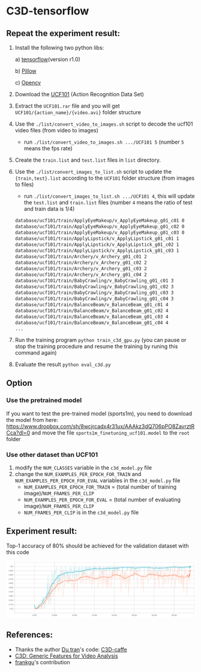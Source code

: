 # C3D-tensorflow

## Repeat the experiment result:

1. Install the following two python libs:
    
    a) [tensorflow][1](version r1.0)

    b) [Pillow][2]

    c) [Opencv][7]
2. Download the [UCF101][3] (Action Recognition Data Set)
3. Extract the `UCF101.rar` file and you will get `UCF101/{action_name}/{video.avi}` folder structure
4. Use the `./list/convert_video_to_images.sh` script to decode the ucf101 video files (from video to images)
    - run `./list/convert_video_to_images.sh .../UCF101 5` (number `5` means the fps rate)
5. Create the `train.list` and `test.list` files in `list` directory. 
6. Use the `./list/convert_images_to_list.sh` script to update the `{train,test}.list` according to the `UCF101` folder structure (from images to files)
    - run `./list/convert_images_to_list.sh .../UCF101 4`, this will update the `test.list` and `train.list` files (number `4` means the ratio of test and train data is 1/4)

    ```
    database/ucf101/train/ApplyEyeMakeup/v_ApplyEyeMakeup_g01_c01 0
    database/ucf101/train/ApplyEyeMakeup/v_ApplyEyeMakeup_g01_c02 0
    database/ucf101/train/ApplyEyeMakeup/v_ApplyEyeMakeup_g01_c03 0
    database/ucf101/train/ApplyLipstick/v_ApplyLipstick_g01_c01 1
    database/ucf101/train/ApplyLipstick/v_ApplyLipstick_g01_c02 1
    database/ucf101/train/ApplyLipstick/v_ApplyLipstick_g01_c03 1
    database/ucf101/train/Archery/v_Archery_g01_c01 2
    database/ucf101/train/Archery/v_Archery_g01_c02 2
    database/ucf101/train/Archery/v_Archery_g01_c03 2
    database/ucf101/train/Archery/v_Archery_g01_c04 2
    database/ucf101/train/BabyCrawling/v_BabyCrawling_g01_c01 3
    database/ucf101/train/BabyCrawling/v_BabyCrawling_g01_c02 3
    database/ucf101/train/BabyCrawling/v_BabyCrawling_g01_c03 3
    database/ucf101/train/BabyCrawling/v_BabyCrawling_g01_c04 3
    database/ucf101/train/BalanceBeam/v_BalanceBeam_g01_c01 4
    database/ucf101/train/BalanceBeam/v_BalanceBeam_g01_c02 4
    database/ucf101/train/BalanceBeam/v_BalanceBeam_g01_c03 4
    database/ucf101/train/BalanceBeam/v_BalanceBeam_g01_c04 4
    ...
    ```
7. Run the training program `python train_c3d_gpu.py` (you can pause or stop the training procedure and resume the training by runing this command again)

8. Evaluate the result `python eval_c3d.py`

## Option

### Use the pretrained model
If you want to test the pre-trained model (sports1m), you need to download the model from here: https://www.dropbox.com/sh/8wcjrcadx4r31ux/AAAkz3dQ706pPO8ZavrztRCca?dl=0 and move the file `sports1m_finetuning_ucf101.model` to the `root` folder

### Use other dataset than UCF101
1. modify the `NUM_CLASSES` variable in the `c3d_model.py` file
2. change the `NUM_EXAMPLES_PER_EPOCH_FOR_TRAIN` and `NUM_EXAMPLES_PER_EPOCH_FOR_EVAL` variables in the `c3d_model.py` file
    - `NUM_EXAMPLES_PER_EPOCH_FOR_TRAIN` = (total number of training image)/`NUM_FRAMES_PER_CLIP`
    - `NUM_EXAMPLES_PER_EPOCH_FOR_EVAL` = (total number of evaluating image)/`NUM_FRAMES_PER_CLIP`
    - `NUM_FRAMES_PER_CLIP` is in the `c3d_model.py` file

## Experiment result:

Top-1 accuracy of 80% should be achieved for the validation dataset with this code

![image](/images/ucf101_result.png)

## References:

- Thanks the author [Du tran][4]'s code: [C3D-caffe][5]
- [C3D: Generic Features for Video Analysis][6]
- [frankgu][8]'s contribution

[1]: https://www.tensorflow.org/
[2]: http://pillow.readthedocs.io/en/3.1.x/reference/Image.html
[3]: http://crcv.ucf.edu/data/UCF101/UCF101.rar
[4]: https://github.com/dutran
[5]: https://github.com/facebook/C3D
[6]: http://vlg.cs.dartmouth.edu/c3d/
[7]: http://opencv.org/
[8]: https://github.com/frankgu